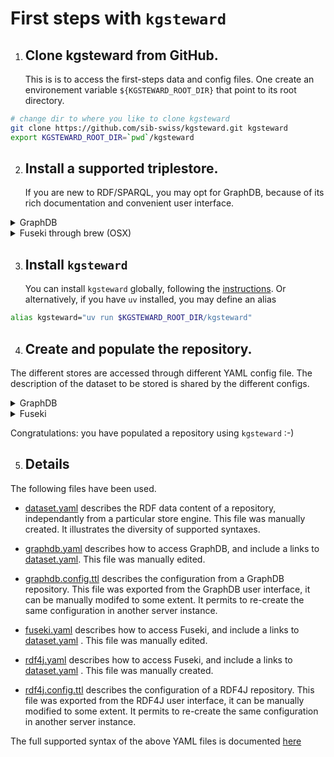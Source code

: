 # First steps with `kgsteward`

1. ## Clone kgsteward from GitHub.
   
   This is is to access the first-steps data and config files.
   One create an environement variable `${KGSTEWARD_ROOT_DIR}` that point to its root directory.

```sh
# change dir to where you like to clone kgsteward
git clone https://github.com/sib-swiss/kgsteward.git kgsteward
export KGSTEWARD_ROOT_DIR=`pwd`/kgsteward
```

2. ## Install a supported triplestore. 

	If you are new to RDF/SPARQL, you may opt for GraphDB, because of its rich documentation and convenient user interface.

<details>
<summary>GraphDB</summary>

Install (the free version of) GraphDB from [Ontotext website](https://www.ontotext.com/products/graphdb/download/?ref=menu), following the vendor instructions. Launch GraphDB, using the application icon or the command line. By default, the user interface of GraphDB becomes available at http://localhost:7200.

Alternatively, you may use Docker ...

</details>

<details>
<summary>Fuseki through brew (OSX)</summary>


```sh
brew install fuseki
export FUSEKI_DIR=~/scratch/fuseki # FIXME: update path to where you would like to store the db
mkdir -p $FUSEKI_DIR
( cd $FUSEKI_DIR && fuseki-server --config $FIRST_STEPS_DIR/fuseki.config.ttl > $FUSEKI_DIR/logs.txt )&
```

By default, the user interface of Fuseki becomes available at http://localhost:3030.

</details>

3. ## Install `kgsteward` 

   You can install `kgsteward` globally, following the [instructions](https://github.com/sib-swiss/kgsteward). 
   Or alternatively, if you have `uv` installed, you may define an alias

```sh
alias kgsteward="uv run $KGSTEWARD_ROOT_DIR/kgsteward"
```

4. ## Create and populate the repository. 

The different stores are accessed through different YAML config file. The description of the dataset to be stored is shared by the different configs.

<details>
<summary>GraphDB</summary>

```sh
export GRAPHDB_USERNAME=admin  # default of GraphDB fresh installation
export GRAPHDB_PASSWORD=root   # default of GraphDB fresh installation
cd $KGSTEWARD_ROOT_DIR/doc/first_steps
kgsteward graphdb.yaml -I # rewrite repository
kgsteward graphdb.yaml -C # populate repository
kgsteward graphdb.yaml -V # validate repository
```

</details>

<details>
<summary>Fuseki</summary>

```sh
cd $KGSTEWARD_ROOT_DIR/doc/first_steps
kgsteward fuseki.yaml -I # rewrite repository
kgsteward fuseki.yaml -C # populate repository
kgsteward fuseki.yaml -V # validate repository
```

</details>

Congratulations: you have populated a repository using `kgsteward` :-) 

5. ## Details

The following files have been used.

* [dataset.yaml](dataset.yaml) describes the RDF data content of a repository, independantly from a particular store engine. This file was manually created. It illustrates the diversity of supported syntaxes.

* [graphdb.yaml](graphdb.yaml) describes how to access GraphDB, and include a links to [dataset.yaml](dataset.yaml). This file was manually edited. 

* [graphdb.config.ttl](graphdb.config.ttl) describes the configuration from a GraphDB repository. This file was exported from the GraphDB user interface, it can be manually modifed to some extent. It permits to re-create the same configuration in another server instance.

* [fuseki.yaml](fuseki.yaml) describes how to access Fuseki, and include a links to [dataset.yaml](dataset.yaml) . This file was manually edited.

* [rdf4j.yaml](rdf4j.yaml) describes how to access Fuseki, and include a links to [dataset.yaml](dataset.yaml) . This file was manually created.

* [rdf4j.config.ttl](rdf4j.config.ttl) describes the configuration of a RDF4J repository. This file was exported from the RDF4J user interface, it can be manually modified to some extent. It permits to re-create the same configuration in another server instance.

The full supported syntax of the above YAML files is documented [here](../yaml/kgsteward.schema.md)
